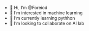 - 👋 Hi, I’m @Foreiod
- 👀 I’m interested in machine learning
- 🌱 I’m currently learning pythhon
- 💞️ I’m looking to collaborate on AI lab


<!---
Foreiod/Foreiod is a ✨ special ✨ repository because its `README.md` (this file) appears on your GitHub profile.
You can click the Preview link to take a look at your changes.
--->
